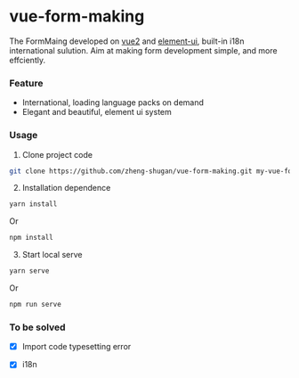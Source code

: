 # vue-form-making

The FormMaing developed on [vue2](https://v2.vuejs.org/index.html) and [element-ui](https://element.eleme.io/#/en-US), built-in i18n international sulution. Aim at making form development simple, and more effciently.

### Feature

- International, loading language packs on demand
- Elegant and beautiful, element ui system

### Usage

1. Clone project code

```bash
git clone https://github.com/zheng-shugan/vue-form-making.git my-vue-form-making
```

2. Installation dependence

```bash
yarn install
```

Or

```bash
npm install
```

3. Start local serve

```bash
yarn serve
```

Or

```bash
npm run serve
```

### To be solved

- [x] Import code typesetting error
- [x] i18n

